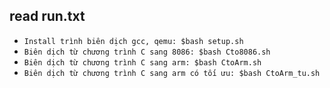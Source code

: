 ## read run.txt
- `Install trình biên dịch gcc, qemu: $bash setup.sh`
- `Biên dịch từ chương trình C sang 8086: $bash Cto8086.sh`
- `Biên dịch từ chương trình C sang arm: $bash CtoArm.sh`
- `Biên dịch từ chương trình C sang arm có tối ưu: $bash CtoArm_tu.sh`
